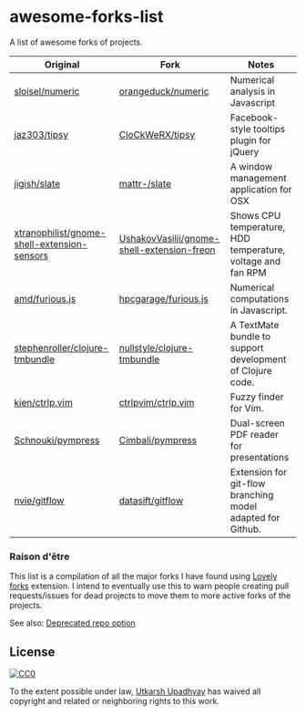 # awesome-forks-list

A list of awesome forks of projects.

| Original | Fork | Notes |
| --- | --- | --- |
| [sloisel/numeric](https://github.com/sloisel/numeric) | [orangeduck/numeric](https://github.com/orangeduck/numeric) | Numerical analysis in Javascript |
| [jaz303/tipsy](https://github.com/jaz303/tipsy) | [CloCkWeRX/tipsy](https://github.com/CloCkWeRX/tipsy) | Facebook-style tooltips plugin for jQuery |
| [jigish/slate](https://github.com/jigish/slate) | [mattr-/slate](https://github.com/mattr-/slate) | A window management application for OSX |
| [xtranophilist/gnome-shell-extension-sensors](https://github.com/xtranophilist/gnome-shell-extension-sensors) | [UshakovVasilii/gnome-shell-extension-freon](https://github.com/UshakovVasilii/gnome-shell-extension-freon) | Shows CPU temperature, HDD temperature, voltage and fan RPM |
| [amd/furious.js](https://github.com/amd/furious.js) | [hpcgarage/furious.js](https://github.com/hpcgarage/furious.js) | Numerical computations in Javascript. |
| [stephenroller/clojure-tmbundle](https://github.com/stephenroller/clojure-tmbundle) | [nullstyle/clojure-tmbundle](https://github.com/nullstyle/clojure-tmbundle) | A TextMate bundle to support development of Clojure code. |
[kien/ctrlp.vim](https://github.com/kien/ctrlp.vim) | [ctrlpvim/ctrlp.vim](https://github.com/ctrlpvim/ctrlp.vim) | Fuzzy finder for Vim. |
| [Schnouki/pympress](https://github.com/Schnouki/pympress) | [Cimbali/pympress](https://github.com/Cimbali/pympress) | Dual-screen PDF reader for presentations |
| [nvie/gitflow](https://github.com/nvie/gitflow) | [datasift/gitflow](https://github.com/datasift/gitflow) | Extension for git-flow branching model adapted for Github. |

### Raison d'être

This list is a compilation of all the major forks I have found using [Lovely forks](https://github.com/musically-ut/lovely-forks) extension. I intend to eventually use this to warn people creating pull requests/issues for dead projects to move them to more active forks of the projects.

See also: [Deprecated repo option](https://github.com/isaacs/github/issues/144)


## License

[![CC0](http://mirrors.creativecommons.org/presskit/buttons/88x31/svg/cc-zero.svg)](https://creativecommons.org/publicdomain/zero/1.0/)

To the extent possible under law, [Utkarsh Upadhyay](http://musicallyut.in) has waived all copyright and related or neighboring rights to this work.
